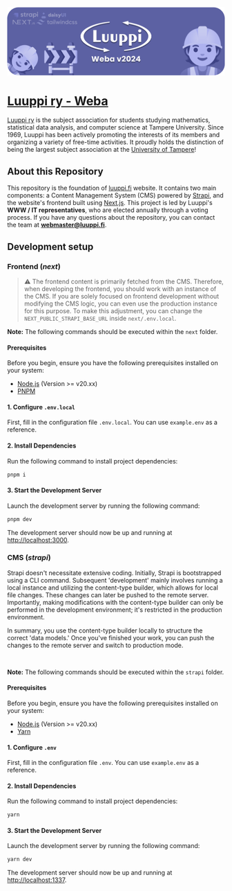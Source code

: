 <img src="weba_banner.png" alt="Luuppi ry web repository banner">



# [Luuppi ry - Weba](https://luuppi.fi)
[Luuppi ry](https://luuppi.fi) is the subject association for students studying mathematics, statistical data analysis, and computer science at Tampere University. Since 1969, Luuppi has been actively promoting the interests of its members and organizing a variety of free-time activities. It proudly holds the distinction of being the largest subject association at the [University of Tampere](https://www.tuni.fi/en)!

## About this Repository
This repository is the foundation of [luuppi.fi](https://luuppi.fi) website. It contains two main components: a Content Management System (CMS) powered by [Strapi](https://strapi.io/), and the website's frontend built using [Next.js](https://nextjs.org/). This project is led by Luuppi's **WWW / IT representatives**, who are elected annually through a voting process. If you have any questions about the repository, you can contact the team at **webmaster@luuppi.fi**.

## Development setup
### Frontend (_next_)
> ⚠️ The frontend content is primarily fetched from the CMS. Therefore, when developing the frontend, you should work with an instance of the CMS. If you are solely focused on frontend development without modifying the CMS logic, you can even use the production instance for this purpose. To make this adjustment, you can change the `NEXT_PUBLIC_STRAPI_BASE_URL` inside `next/.env.local`.

**Note:** The following commands should be executed within the `next` folder.

#### Prerequisites

Before you begin, ensure you have the following prerequisites installed on your system:

- [Node.js](https://nodejs.org/en) (Version >= v20.xx)
- [PNPM](https://pnpm.io/)

#### 1. Configure `.env.local`

First, fill in the configuration file `.env.local`. You can use `example.env` as a reference.

#### 2. Install Dependencies

Run the following command to install project dependencies:

```bash
pnpm i
```

#### 3. Start the Development Server

Launch the development server by running the following command:

```bash
pnpm dev
```

The development server should now be up and running at [http://localhost:3000](http://localhost:3000).

### CMS (_strapi_)
Strapi doesn't necessitate extensive coding. Initially, Strapi is bootstrapped using a CLI command. Subsequent 'development' mainly involves running a local instance and utilizing the content-type builder, which allows for local file changes. These changes can later be pushed to the remote server. Importantly, making modifications with the content-type builder can only be performed in the development environment; it's restricted in the production environment.

In summary, you use the content-type builder locally to structure the correct 'data models.' Once you've finished your work, you can push the changes to the remote server and switch to production mode.

<br>

**Note:** The following commands should be executed within the `strapi` folder.

#### Prerequisites

Before you begin, ensure you have the following prerequisites installed on your system:

- [Node.js](https://nodejs.org/en) (Version >= v20.xx)
- [Yarn](https://yarnpkg.com/)

#### 1. Configure `.env`

First, fill in the configuration file `.env`. You can use `example.env` as a reference.

#### 2. Install Dependencies

Run the following command to install project dependencies:

```bash
yarn
```

#### 3. Start the Development Server

Launch the development server by running the following command:

```bash
yarn dev
```

The development server should now be up and running at [http://localhost:1337](http://localhost:1337).



